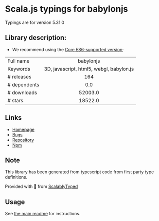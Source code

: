 
# Scala.js typings for babylonjs

Typings are for version 5.31.0

## Library description:
* We recommend using the [Core ES6-supported version](https://www.npmjs.com/package/@babylonjs/core);

|                    |                 |
| ------------------ | :-------------: |
| Full name          | babylonjs |
| Keywords           | 3D, javascript, html5, webgl, babylon.js |
| # releases         | 164 |
| # dependents       | 0.0 |
| # downloads        | 52003.0 |
| # stars            | 18522.0 |

## Links
- [Homepage](https://www.babylonjs.com)
- [Bugs](https://github.com/BabylonJS/Babylon.js/issues)
- [Repository](https://github.com/BabylonJS/Babylon.js)
- [Npm](https://www.npmjs.com/package/babylonjs)
    


## Note
This library has been generated from typescript code from first party type definitions.

Provided with :purple_heart: from [ScalablyTyped](https://github.com/oyvindberg/ScalablyTyped)

## Usage
See [the main readme](../../readme.md) for instructions.


